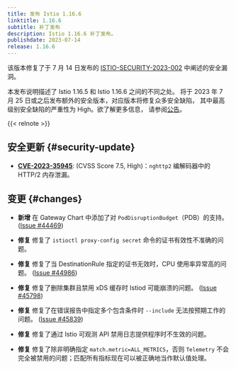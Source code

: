 ```yaml
---
title: 发布 Istio 1.16.6
linktitle: 1.16.6
subtitle: 补丁发布
description: Istio 1.16.6 补丁发布。
publishdate: 2023-07-14
release: 1.16.6
---
```


该版本修复了于 7 月 14 日发布的 [ISTIO-SECURITY-2023-002](/zh/news/security/istio-security-2023-002)
中阐述的安全漏洞。

本发布说明描述了 Istio 1.16.5 和 Istio 1.16.6 之间的不同之处。
将于 2023 年 7 月 25 日或之后发布额外的安全版本，对应版本将修复众多安全缺陷，
其中最高级别安全缺陷的严重性为 High。欲了解更多信息，
请参阅[公告](https://discuss.istio.io/t/upcoming-istio-v1-18-1-v1-17-4-and-v1-16-6-security-releases/15864)。

{{< relnote >}}

## 安全更新 {#security-update}

- __[CVE-2023-35945](https://github.com/envoyproxy/envoy/security/advisories/GHSA-jfxv-29pc-x22r)__:
  (CVSS Score 7.5, High)：`nghttp2` 编解码器中的 HTTP/2 内存泄漏。

## 变更 {#changes}

- **新增** 在 Gateway Chart 中添加了对 `PodDisruptionBudget`（PDB）的支持。
  ([Issue #44469](https://github.com/istio/istio/issues/44469))

- **修复** 修复了 `istioctl proxy-config secret` 命令的证书有效性不准确的问题。

- **修复** 修复了当 DestinationRule 指定的证书无效时，CPU 使用率异常高的问题。
  ([Issue #44986](https://github.com/istio/istio/issues/44986))

- **修复** 修复了删除集群且禁用 xDS 缓存时 Istiod 可能崩溃的问题。
  ([Issue #45798](https://github.com/istio/istio/issues/45798))

- **修复** 修复了在错误报告中指定多个包含条件时 `--include` 无法按预期工作的问题。
  ([Issue #45839](https://github.com/istio/istio/issues/45839))

- **修复** 修复了通过 Istio 可观测 API 禁用日志提供程序时不生效的问题。

- **修复** 修复了除非明确指定 `match.metric=ALL_METRICS`，否则 `Telemetry`
  不会完全被禁用的问题；匹配所有指标现在可以被正确地当作默认值处理。
